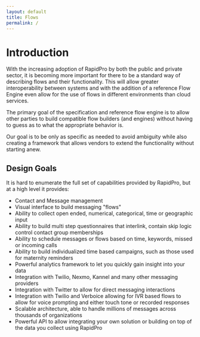 ```yaml
---
layout: default
title: Flows
permalink: /
---
```


# Introduction
With the increasing adoption of RapidPro by both the public and private sector, it is becoming more
important for there to be a standard way of describing flows and their functionality. This will allow
greater interoperability between systems and with the addition of a reference Flow Engine even allow
for the use of flows in different environments than cloud services.

The primary goal of the specification and reference flow engine is to allow other parties to build
compatible flow builders (and engines) without having to guess as to what the appropriate behavior is.

Our goal is to be only as specific as needed to avoid ambiguity while also creating a framework that
allows vendors to extend the functionality without starting anew.

## Design Goals

It is hard to enumerate the full set of capabilities provided by RapidPro, but
at a high level it provides:

 * Contact and Message management
 * Visual interface to build messaging "flows"
 * Ability to collect open ended, numerical, categorical, time or geographic input
 * Ability to build multi step questionnaires that interlink, contain skip logic
   control contact group memberships
 * Ability to schedule messages or flows based on time, keywords, missed or incoming calls
 * Ability to build individualized time based  campaigns, such as those used
   for maternity reminders
 * Powerful analytics framework to let you quickly gain insight into your data
 * Integration with Twilio, Nexmo, Kannel and many other messaging providers
 * Integration with Twitter to allow for direct messaging interactions
 * Integration with Twilio and Verboice allowing for IVR based flows to allow
   for voice prompting and either touch tone or recorded responses
 * Scalable architecture, able to handle millions of messages across
   thousands of organizations
 * Powerful API to allow integrating your own solution or building on top of the
   data you collect using RapidPro
